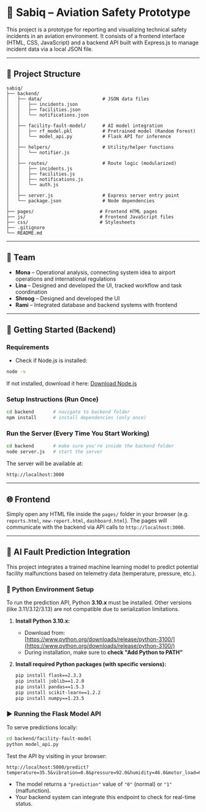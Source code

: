 # 🛫 Sabiq – Aviation Safety Prototype

This project is a prototype for reporting and visualizing technical safety incidents in an aviation environment. It consists of a frontend interface (HTML, CSS, JavaScript) and a backend API built with Express.js to manage incident data via a local JSON file.

---

## 📁 Project Structure

```
sabiq/
├── backend/
│   ├── data/                      # JSON data files
│   │   ├── incidents.json
│   │   ├── facilities.json
│   │   └── notifications.json
│   │
│   ├── facility-fault-model/      # AI model integration
│   │   ├── rf_model.pkl           # Pretrained model (Random Forest)
│   │   └── model_api.py           # Flask API for inference
│   │
│   ├── helpers/                   # Utility/helper functions
│   │   └── notifier.js
│   │
│   ├── routes/                    # Route logic (modularized)
│   │   ├── incidents.js
│   │   ├── facilities.js
│   │   ├── notifications.js
│   │   └── auth.js
│   │
│   ├── server.js                  # Express server entry point
│   └── package.json               # Node dependencies
│
├── pages/                        # Frontend HTML pages
├── js/                           # Frontend JavaScript files
├── css/                          # Stylesheets
├── .gitignore
└── README.md
```

---

## 👥 Team

- **Mona** – Operational analysis, connecting system idea to airport operations and international regulations
- **Lina** – Designed and developed the UI, tracked workflow and task coordination
- **Shroog** – Designed and developed the UI
- **Rami** – Integrated database and backend systems with frontend
---

## 🚀 Getting Started (Backend)

### Requirements
- Check if Node.js is installed:
```bash
node -v
```
If not installed, download it here: [Download Node.js](https://nodejs.org/)

### Setup Instructions (Run Once)
```bash
cd backend       # navigate to backend folder
npm install      # install dependencies (only once)
```

### Run the Server (Every Time You Start Working)
```bash
cd backend       # make sure you're inside the backend folder
node server.js   # start the server
```

The server will be available at:
```
http://localhost:3000
```

---

## 🌐 Frontend

Simply open any HTML file inside the `pages/` folder in your browser (e.g. `reports.html`, `new-report.html`, `dashboard.html`). The pages will communicate with the backend via API calls to `http://localhost:3000`.


---

## 🧠 AI Fault Prediction Integration

This project integrates a trained machine learning model to predict potential facility malfunctions based on telemetry data (temperature, pressure, etc.).

### 🧪 Python Environment Setup

To run the prediction API, Python **3.10.x** must be installed. Other versions (like 3.11/3.12/3.13) are not compatible due to serialization limitations.

1. **Install Python 3.10.x:**
   - Download from: [https://www.python.org/downloads/release/python-3100/](https://www.python.org/downloads/release/python-3100/)
   - During installation, make sure to **check "Add Python to PATH"**

2. **Install required Python packages (with specific versions):**
   ```bash
   pip install flask==2.3.3
   pip install joblib==1.2.0
   pip install pandas==1.5.3
   pip install scikit-learn==1.2.2
   pip install numpy==1.23.5
   ```

### ▶️ Running the Flask Model API

To serve predictions locally:

```bash
cd backend/facility-fault-model
python model_api.py
```

Test the API by visiting in your browser:
```
http://localhost:5000/predict?temperature=35.5&vibration=0.8&pressure=92.0&humidity=46.0&motor_load=60.0
```

- The model returns a `"prediction"` value of `"0"` (normal) or `"1"` (malfunction).
- Your backend system can integrate this endpoint to check for real-time status.

